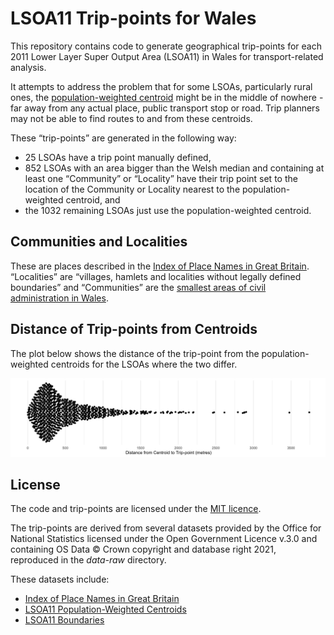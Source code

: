# LSOA11 Trip-points for Wales

This repository contains code to generate geographical trip-points for each 2011 Lower Layer Super Output Area (LSOA11) in Wales for transport-related analysis.

It attempts to address the problem that for some LSOAs, particularly rural ones, the [population-weighted centroid](https://geoportal.statistics.gov.uk/documents/b20460edf2f3459fa7d2771eacab51fc/explore) might be in the middle of nowhere - far away from any actual place, public transport stop or road. Trip planners may not be able to find routes to and from these centroids.

These “trip-points” are generated in the following way:
- 25 LSOAs have a trip point manually defined,
- 852 LSOAs with an area bigger than the Welsh median and containing at least one “Community” or “Locality” have their trip point set to the location of the Community or Locality nearest to the population-weighted centroid, and
- the 1032 remaining LSOAs just use the population-weighted centroid.

## Communities and Localities

These are places described in the [Index of Place Names in Great Britain](https://geoportal.statistics.gov.uk/datasets/e8e725daf8944af6a336a9d183114697/about). “Localities” are “villages, hamlets and localities without legally defined boundaries” and “Communities” are the [smallest areas of civil administration in Wales](https://webarchive.nationalarchives.gov.uk/20160112001128/http://www.ons.gov.uk/ons/guide-method/geography/beginner-s-guide/administrative/england/parishes-and-communities/index.html).

## Distance of Trip-points from Centroids

The plot below shows the distance of the trip-point from the population-weighted centroids for the LSOAs where the two differ.

![](distance_plot.png)

## License

The code and trip-points are licensed under the [MIT licence](https://opensource.org/licenses/MIT).

The trip-points are derived from several datasets provided by the Office for National Statistics licensed under the Open Government Licence v.3.0 and containing OS Data © Crown copyright and database right 2021, reproduced in the *data-raw* directory.

These datasets include:
- [Index of Place Names in Great Britain](https://geoportal.statistics.gov.uk/datasets/e8e725daf8944af6a336a9d183114697/about)
- [LSOA11 Population-Weighted Centroids](https://geoportal.statistics.gov.uk/datasets/ons::lower-layer-super-output-areas-december-2011-population-weighted-centroids/about)
- [LSOA11 Boundaries](https://geoportal.statistics.gov.uk/datasets/ons::lower-layer-super-output-areas-december-2011-boundaries-super-generalised-clipped-bsc-ew-v3/about)
